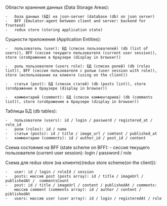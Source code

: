 Области хранения данных (Data Storage Areas):

    -   база данных (БД) на json-server (database (db) on json server)
    -   BFF (Emulator-agent between client and server: backend for frontend)
    -   redux store (storing application state)

Сущности приложения (Application Entities):

    -   пользователь (user): БД (список пользователей) (db (list of users)), BFF (сессия текущего пользователя (current user session)), store (отображение в браузере (display in browser))

    -   роль пользователя (users role): БД (список ролей) (db (roles list)), BFF (сессия пользователя с ролью (user session with role)), store (использование на клиенте (using on the client))

    -   статья (post): БД (список статей) (db (posts list)), store (отображение в браузере (display in browser))

    -   комментарий (comment): БД (список комментариев) (db (comments list)), store (отображение в браузере (display in browser))

Таблицы БД (db tables):

    -   пользователи (users): id / login / password / registered_at / role_id
    - 	роли (roles): id / name
    - 	статьи (posts): id / title / image_url / comtent / published_at
    - 	комментарии (comments): id / author_id / post_id / content

Схема состояния на BFF (state scheme on BFF): - сессия текущего пользователя (current user session): login / password / role

Схема для redux store (на клиенте)(redux store scheme(on the client)):

    - 	user: id / login / roleId / session
    - 	posts: массив post (posts array): id / title / imageUrl / publishedAt /  commentsCount
    - 	post: id / title / imageUrl / content / publishedAt / comments:
    	массив comment (comments array): id / author / content / piblishedAt
    - 	users: массив user (user array): id / login / registeredAt / role
